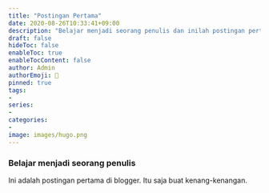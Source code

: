 ```yaml
---
title: "Postingan Pertama"
date: 2020-08-26T10:33:41+09:00
description: "Belajar menjadi seorang penulis dan inilah postingan pertamaku"
draft: false
hideToc: false
enableToc: true
enableTocContent: false
author: Admin
authorEmoji: 🎅
pinned: true
tags:
-
series:
-
categories:
-
image: images/hugo.png
---
```


### Belajar menjadi seorang penulis

Ini adalah postingan pertama di blogger. Itu saja buat kenang-kenangan.
